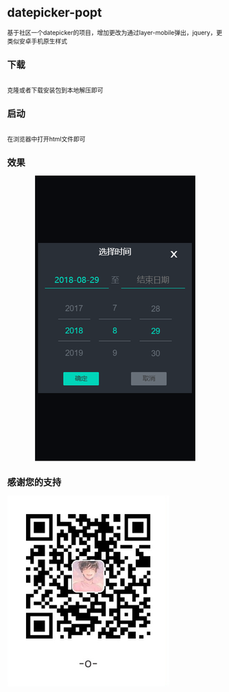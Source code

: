 # datepicker-popt
基于社区一个datepicker的项目，增加更改为通过layer-mobile弹出，jquery，更类似安卓手机原生样式

## 下载
<br/>
克隆或者下载安装包到本地解压即可

## 启动
<br/>
在浏览器中打开html文件即可

## 效果
<p align='center'>
<img src='./img.png' title='images' style='max-width:600px'></img>
</p>

## 感谢您的支持
<img src='./zfb.png' title='扫一扫，小额赞赏' style='max-width:600px'></img>